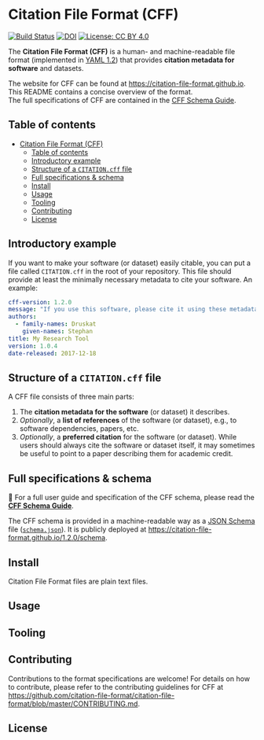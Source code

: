 # Citation File Format (CFF)
[![Build Status](https://github.com/citation-file-format/citation-file-format/workflows/testing/badge.svg)](https://github.com/citation-file-format/citation-file-format/actions/workflows/testing.yml)
[![DOI](https://zenodo.org/badge/DOI/10.5281/zenodo.1003149.svg)](https://doi.org/10.5281/zenodo.1003149)
[![License: CC BY 4.0](https://img.shields.io/badge/License-CC%20BY%204.0-lightgrey.svg)](https://creativecommons.org/licenses/by/4.0/)

The **Citation File Format (CFF)** is a human- and machine-readable file format (implemented in [YAML 1.2](http://yaml.org/))
that provides **citation metadata for software** and datasets.

The website for CFF can be found at https://citation-file-format.github.io.  
This README contains a concise overview of the format.  
The full specifications of CFF are contained in the [CFF Schema Guide](schema-guide.md).


## Table of contents

- [Citation File Format (CFF)](#citation-file-format-cff)
  - [Table of contents](#table-of-contents)
  - [Introductory example](#introductory-example)
  - [Structure of a `CITATION.cff` file](#structure-of-a-citationcff-file)
  - [Full specifications & schema](#full-specifications--schema)
  - [Install](#install)
  - [Usage](#usage)
  - [Tooling](#tooling)
  - [Contributing](#contributing)
  - [License](#license)


## Introductory example

If you want to make your software (or dataset) easily citable, 
you can put a file called `CITATION.cff` in the root of your repository. 
This file should provide at least the minimally necessary metadata to cite your software. 
An example:

```yaml
cff-version: 1.2.0
message: "If you use this software, please cite it using these metadata."
authors:
  - family-names: Druskat
    given-names: Stephan
title: My Research Tool
version: 1.0.4
date-released: 2017-12-18
```

## Structure of a `CITATION.cff` file

A CFF file consists of three main parts:

1. The **citation metadata for the software** (or dataset) it describes.
2. *Optionally*, a **list of references** of the software (or dataset), e.g., to software dependencies, papers, etc.
3. *Optionally*, a **preferred citation** for the software (or dataset). While users should always cite the software or dataset itself, it may sometimes be useful to point to a paper describing them for academic credit.

## Full specifications & schema

📖 For a full user guide and specification of the CFF schema, please read the [**CFF Schema Guide**](schema-guide.md).

The CFF schema is provided in a machine-readable way as a [JSON Schema](https://json-schema.org/) file ([`schema.json`](schema.json)).
It is publicly deployed at <https://citation-file-format.github.io/1.2.0/schema>.

## Install

Citation File Format files are plain text files.

## Usage

## Tooling

## Contributing

Contributions to the format specifications are welcome! For details on how to
contribute, please refer to the contributing guidelines for CFF at
<https://github.com/citation-file-format/citation-file-format/blob/master/CONTRIBUTING.md>.

## License